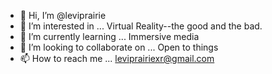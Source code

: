 - 👋 Hi, I’m @leviprairie
- 👀 I’m interested in ...
Virtual Reality--the good and the bad.
- 🌱 I’m currently learning ...
Immersive media
- 💞️ I’m looking to collaborate on ...
Open to things
- 📫 How to reach me ...
leviprairiexr@gmail.com

<!---
leviprairie/leviprairie is a ✨ special ✨ repository because its `README.md` (this file) appears on your GitHub profile.
You can click the Preview link to take a look at your changes.
--->
